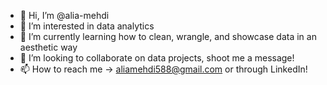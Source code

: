 - 👋 Hi, I’m @alia-mehdi
- 👀 I’m interested in data analytics 
- 🌱 I’m currently learning how to clean, wrangle, and showcase data in an aesthetic way
- 💞️ I’m looking to collaborate on data projects, shoot me a message!
- 📫 How to reach me -> aliamehdi588@gmail.com or through LinkedIn! 

<!---
alia-mehdi/alia-mehdi is a ✨ special ✨ repository because its `README.md` (this file) appears on your GitHub profile.
You can click the Preview link to take a look at your changes.
--->

